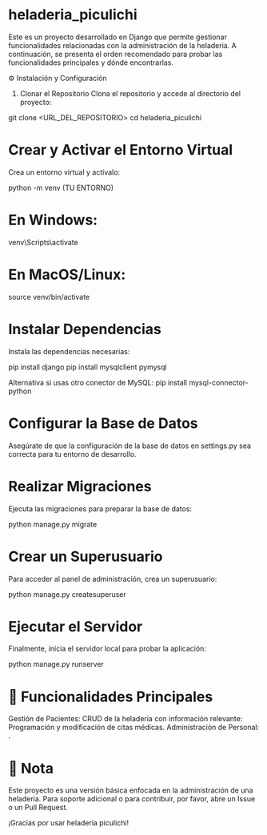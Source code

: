 # heladeria_piculichi
Este es un proyecto desarrollado en Django que permite gestionar funcionalidades relacionadas con la administración de la heladeria. A continuación, se presenta el orden recomendado para probar las funcionalidades principales y dónde encontrarlas.

⚙️ Instalación y Configuración
1. Clonar el Repositorio
Clona el repositorio y accede al directorio del proyecto:

git clone <URL_DEL_REPOSITORIO>
cd heladeria_piculichi

# Crear y Activar el Entorno Virtual
Crea un entorno virtual y actívalo:

python -m venv (TU ENTORNO)

# En Windows:
venv\Scripts\activate

# En MacOS/Linux:
source venv/bin/activate

# Instalar Dependencias
Instala las dependencias necesarias:

pip install django
pip install mysqlclient pymysql

Alternativa si usas otro conector de MySQL:
pip install mysql-connector-python

# Configurar la Base de Datos
Asegúrate de que la configuración de la base de datos en settings.py sea correcta para tu entorno de desarrollo.

# Realizar Migraciones
Ejecuta las migraciones para preparar la base de datos:

python manage.py migrate

# Crear un Superusuario
Para acceder al panel de administración, crea un superusuario:

python manage.py createsuperuser

# Ejecutar el Servidor
Finalmente, inicia el servidor local para probar la aplicación:

python manage.py runserver

# 🚀 Funcionalidades Principales
Gestión de Pacientes: CRUD de la heladeria con información relevante: Programación y modificación de citas médicas.
Administración de Personal: .

# 📌 Nota
Este proyecto es una versión básica enfocada en la administración de una heladeria. Para soporte adicional o para contribuir, por favor, abre un Issue o un Pull Request.

¡Gracias por usar heladeria piculichi!
